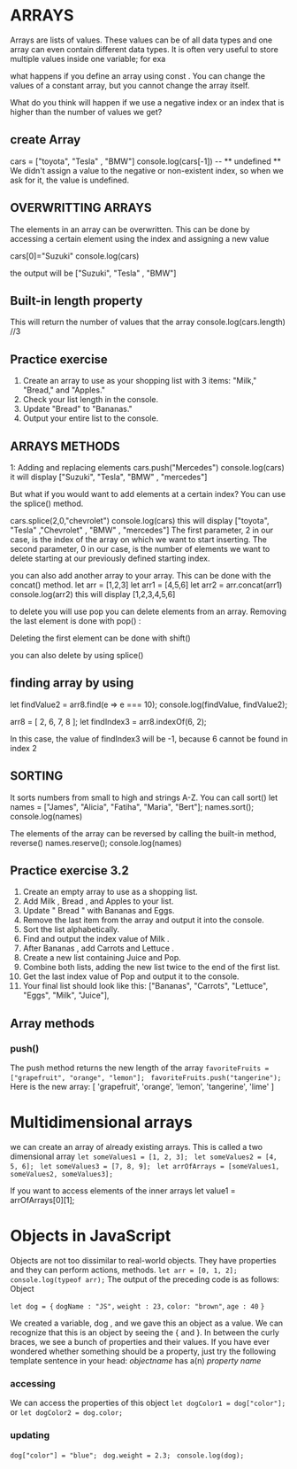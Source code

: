 # ARRAYS

Arrays are lists of values. These values can be of all data types and one
 array can even contain different data types. It is often very useful to store
 multiple values inside one variable; for exa

 what happens if you define an
 array using 
const . You can change the values of a constant array, but you
 cannot change the array itself.

What do you think will happen if we use a negative index or an index that is
higher than the number of values we get?

## create Array 
cars = ["toyota", "Tesla" , "BMW"]
console.log(cars[-1]) -- ** undefined **
We didn't assign a value to the negative or non-existent index, so when we
ask for it, the value is undefined.

## OVERWRITTING ARRAYS 

The elements in an array can be overwritten. This can be done by accessing
a certain element using the index and assigning a new value

cars[0]="Suzuki"
console.log(cars)

the output will be ["Suzuki", "Tesla" , "BMW"]

## Built-in length property

This will return the
number of values that the array
console.log(cars.length) //3

## Practice exercise 
1. Create an array to use as your shopping list with 3 items: "Milk,"
"Bread," and "Apples."
2. Check your list length in the console.
3. Update "Bread" to "Bananas."
4. Output your entire list to the console.


## ARRAYS METHODS
1: Adding and replacing elements
cars.push("Mercedes")
console.log(cars) 
it will display  ["Suzuki", "Tesla", "BMW" , "mercedes"]

But what if you would want to add elements at a
certain index? You can use the splice() method. 

cars.splice(2,0,"chevrolet")
console.log(cars)
this will display ["toyota", "Tesla" ,"Chevrolet" , "BMW" , "mercedes"]
The first parameter, 2 in our case, is the index of the array on
which we want to start inserting. The second parameter, 0 in our case, is the
number of elements we want to delete starting at our previously defined
starting index. 

you  can also add another array to your array. This can be done with the
concat() method.
let arr = [1,2,3]
let arr1 = [4,5,6]
let arr2 = arr.concat(arr1)
console.log(arr2)
this will display [1,2,3,4,5,6]

to delete you will use pop 
you can delete elements from an array.
Removing the last element is done with pop() :

Deleting the first element can be done with shift()

you can also delete by using splice()

## finding array by using 
let findValue2 = arr8.find(e => e === 10);
console.log(findValue, findValue2);

arr8 = [ 2, 6, 7, 8 ];
let findIndex3 = arr8.indexOf(6, 2);

In this case, the value of findIndex3 will be -1, because 6 cannot be found in index 2

## SORTING 

It sorts numbers from
small to high and strings A-Z. You can call sort() 
let names = ["James", "Alicia", "Fatiha", "Maria", "Bert"];
names.sort();
console.log(names)

The elements of the array can be reversed by calling the built-in method,
reverse() 
names.reserve();
console.log(names)

## Practice exercise 3.2
1. Create an empty array to use as a shopping list.
2. Add Milk , Bread , and Apples to your list.
3. Update " Bread " with Bananas and Eggs.
4. Remove the last item from the array and output it into the console.
5. Sort the list alphabetically.
6. Find and output the index value of Milk .
7. After Bananas , add Carrots and Lettuce .
8. Create a new list containing Juice and Pop.
9. Combine both lists, adding the new list twice to the end of the first list.
10. Get the last index value of Pop and output it to the console.
11. Your final list should look like this:
["Bananas", "Carrots", "Lettuce", "Eggs", "Milk", "Juice"],


## Array methods
### push()
The push method returns the new length of the array
`favoriteFruits = ["grapefruit", "orange", "lemon"]; `
`favoriteFruits.push("tangerine");`
Here is the new array:
 [ 'grapefruit', 'orange', 'lemon', 'tangerine', 'lime' ] 


 # Multidimensional arrays

we can create an array of already existing arrays. This is called a two
dimensional array
`let someValues1 = [1, 2, 3]; `
`let someValues2 = [4, 5, 6]; `
`let someValues3 = [7, 8, 9]; `
`let arrOfArrays = [someValues1, someValues2, someValues3];`

If you want to access elements of the inner arrays
let value1 = arrOfArrays[0][1]; 

# Objects in JavaScript
Objects are not too dissimilar to real-world objects. They have properties
 and they can perform actions, methods.
  `let arr = [0, 1, 2];` 
   `console.log(typeof arr);`
The output of the preceding code is as follows:
 Object

 `let dog = {`
    `dogName : "JS",`
    `weight : 23,`
    `color: "brown"`,
    `age : 40`
 `}`

 We created a variable, 
dog , and we gave this an object as a value. We can
 recognize that this is an object by seeing the { and }. In between the curly
 braces, we see a bunch of properties and their values.
 If you have ever wondered whether something should be a property, just try
 the following template sentence in your head:
 *objectname* has a(n) *property name*

### accessing
 We can access the properties of this object
 `let dogColor1 = dog["color"]; `
 or
  `let dogColor2 = dog.color; `
### updating 
`dog["color"] = "blue"; `
`dog.weight = 2.3; `
`console.log(dog); `